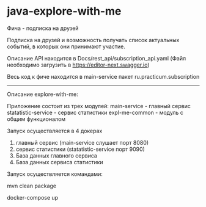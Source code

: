 # java-explore-with-me

Фича - подписка на друзей

Подписка на друзей и возможность получать список актуальных событий, 
в которых они принимают участие.

Описание API находится в Docs/rest_api/subscription_api.yaml
(Файл необходимо загрузить в https://editor-next.swagger.io)

Весь код к фиче находится в main-service пакет ru.practicum.subscription

-------

Описание explore-with-me:

Приложение состоит из трех модулей:
main-service - главный сервис
statatistic-service - сервис статистики
expl-me-common - модуль с общим функционалом

Запуск осуществляется в 4 докерах
1. главный сервис (main-service слушает порт 8080)
2. сервис статистики (statatistic-service порт 9090)
3. База данных главного сервиса
4. База данных сервиса статистики

Запуск осуществляется командами:

mvn clean package

docker-compose up


